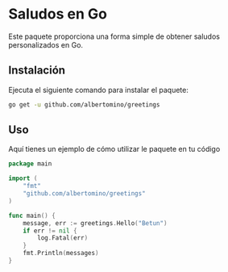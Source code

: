 # Saludos en Go

Este paquete proporciona una forma simple de obtener saludos personalizados en Go.

## Instalación
Ejecuta el siguiente comando para instalar el paquete:

```bash
go get -u github.com/albertomino/greetings
```

## Uso
Aquí tienes un ejemplo de cómo utilizar le paquete en tu código

```go
package main

import (
	"fmt"
	"github.com/albertomino/greetings"
)

func main() {
	message, err := greetings.Hello("Betun")
	if err != nil {
		log.Fatal(err)
	}
	fmt.Println(messages)
}
```
